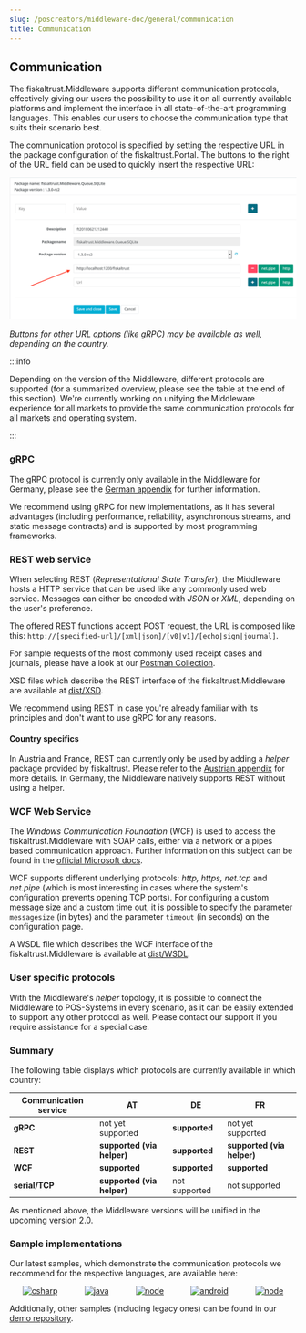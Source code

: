 ```yaml
---
slug: /poscreators/middleware-doc/general/communication
title: Communication
---
```


## Communication
The fiskaltrust.Middleware supports different communication protocols, effectively giving our users the possibility to use it on all currently available platforms and implement the interface in all state-of-the-art programming languages. This enables our users to choose the communication type that suits their scenario best.

The communication protocol is specified by setting the respective URL in the package configuration of the fiskaltrust.Portal. The buttons to the right of the URL field can be used to quickly insert the respective URL:

![queue-configuration](./images/url-configuration.png)

_Buttons for other URL options (like gRPC) may be available as well, depending on the country._

:::info

Depending on the version of the Middleware, different protocols are supported (for a summarized overview, please see the table at the end of this section). We're currently working on unifying the Middleware experience for all markets to provide the same communication protocols for all markets and operating system.

:::

### gRPC
The gRPC protocol is currently only available in the Middleware for Germany, please see the [German appendix](../../appendix-de-kassensichv/communication/communication.md) for further information.

We recommend using gRPC for new implementations, as it has several advantages (including performance, reliability, asynchronous streams, and static message contracts) and is supported by most programming frameworks.

### REST web service
When selecting REST (_Representational State Transfer_), the Middleware hosts a HTTP service that can be used like any commonly used web service. Messages can either be encoded with _JSON_ or _XML_, depending on the user's preference.

The offered REST functions accept POST request, the URL is composed like this: `http://[specified-url]/[xml|json]/[v0|v1]/[echo|sign|journal]`.

For sample requests of the most commonly used receipt cases and journals, please have a look at our [Postman Collection](https://github.com/fiskaltrust/middleware-demo-postman).

XSD files which describe the REST interface of the fiskaltrust.Middleware are available at [dist/XSD](https://github.com/fiskaltrust/interface-doc/tree/master/dist/XSD).

We recommend using REST in case you're already familiar with its principles and don't want to use gRPC for any reasons.

#### Country specifics
In Austria and France, REST can currently only be used by adding a _helper_ package provided by fiskaltrust. Please refer to the [Austrian appendix](../../appendix-at-rksv/communication/communication.md) for more details. In Germany, the Middleware natively supports REST without using a helper.

### WCF Web Service
The _Windows Communication Foundation_ (WCF) is used to access the fiskaltrust.Middleware with SOAP calls, either via a network or a pipes based communication approach. Further information on this subject can be found in the [official Microsoft docs](https://docs.microsoft.com/en-us/dotnet/framework/wcf/bindings).

WCF supports different underlying protocols: _http, https, net.tcp_ and _net.pipe_ (which is most interesting in cases where the system's configuration prevents opening TCP ports). For configuring a custom message size and a custom time out, it is possible to specify the parameter `messagesize` (in bytes) and the parameter `timeout` (in seconds) on the configuration page.

A WSDL file which describes the WCF interface of the fiskaltrust.Middleware is available at [dist/WSDL](https://github.com/fiskaltrust/interface-doc/tree/master/dist/WSDL).

### User specific protocols
With the Middleware's _helper_ topology, it is possible to connect the Middleware to POS-Systems in every scenario, as it can be easily extended to support any other protocol as well. Please contact our support if you require assistance for a special case.

### Summary
The following table displays which protocols are currently available in which country:

| Communication service | AT                         | DE            | FR                         |
|-----------------------|----------------------------|---------------|----------------------------|
| **gRPC**              | not yet supported          | **supported** | not yet supported          |
| **REST**              | **supported (via helper)** | **supported** | **supported (via helper)** |
| **WCF**               | **supported**              | **supported** | **supported**              |
| **serial/TCP**        | **supported (via helper)** | not supported | not supported              |

As mentioned above, the Middleware versions will be unified in the upcoming version 2.0. 

### Sample implementations
Our latest samples, which demonstrate the communication protocols we recommend for the respective languages, are available here:
<p align="center">
  <a href="https://github.com/fiskaltrust/middleware-demo-dotnet"><img src="https://upload.wikimedia.org/wikipedia/commons/thumb/0/0d/C_Sharp_wordmark.svg/120px-C_Sharp_wordmark.svg.png" alt="csharp" /></a>&nbsp;&nbsp;&nbsp;&nbsp;&nbsp;&nbsp;&nbsp;&nbsp;&nbsp;&nbsp;&nbsp;
  <a href="https://github.com/fiskaltrust/middleware-demo-java"><img src="https://upload.wikimedia.org/wikiversity/de/thumb/b/b8/Java_cup.svg/100px-Java_cup.svg.png" alt="java" /></a>&nbsp;&nbsp;&nbsp;&nbsp;&nbsp;&nbsp;&nbsp;&nbsp;&nbsp;&nbsp;&nbsp;
  <a href="https://github.com/fiskaltrust/middleware-demo-node"><img src="https://upload.wikimedia.org/wikipedia/commons/thumb/d/d9/Node.js_logo.svg/100px-Node.js_logo.svg.png" alt="node" /></a>&nbsp;&nbsp;&nbsp;&nbsp;&nbsp;&nbsp;&nbsp;&nbsp;&nbsp;&nbsp;&nbsp;
  <a href="https://github.com/fiskaltrust/middleware-demo-android"><img src="https://upload.wikimedia.org/wikipedia/commons/thumb/d/d7/Android_robot.svg/100px-Android_robot.svg.png" alt="android" /></a>&nbsp;&nbsp;&nbsp;&nbsp;&nbsp;&nbsp;&nbsp;&nbsp;&nbsp;&nbsp;&nbsp;
  <a href="https://github.com/fiskaltrust/middleware-demo-postman"><img src="https://avatars3.githubusercontent.com/u/10251060?s=100&v=4" alt="node" /></a>
</p>

Additionally, other samples (including legacy ones) can be found in our [demo repository](https://github.com/fiskaltrust/demo).
